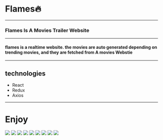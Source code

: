<h1>Flames🔥</h1>
<hr/>
<h3>Flames Is A Movies Trailer Website</h3>
<hr />
<h4>flames is a realtime website. the movies are auto generated depending on trending movies, and they are fetched from A movies Webstie</h4>
<hr />
<h2>technologies</h2>
<ul>
<li>React</li>
<li>Redux</li>
<li>Axios</li>
</ul>
<hr />
<h1>Enjoy</h1>
<img src="https://github.com/Anas-Qadil/Flames/blob/master/Home.png?raw=true" />
<img src="https://github.com/Anas-Qadil/Flames/blob/master/login.png?raw=true" />
<img src="https://github.com/Anas-Qadil/Flames/blob/master/slider.png?raw=true" />
<img src="https://github.com/Anas-Qadil/Flames/blob/master/recommends.png?raw=true" />
<img src="https://github.com/Anas-Qadil/Flames/blob/master/trends.png?raw=true" />
<img src="https://github.com/Anas-Qadil/Flames/blob/master/multi.png?raw=true" />
<img src="https://github.com/Anas-Qadil/Flames/blob/master/spiderman.png?raw=true" />
<img src="https://github.com/Anas-Qadil/Flames/blob/master/film page.png?raw=true" />
<img src="https://github.com/Anas-Qadil/Flames/blob/master/search.png?raw=true" />
